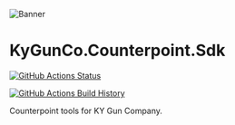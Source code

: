 ![Banner](Images/Banner.png)

# KyGunCo.Counterpoint.Sdk

[![GitHub Actions Status](https://github.com/kygunco/KyGunCo.Counterpoint/workflows/Build/badge.svg?branch=main)](https://github.com/kygunco/KyGunCo.Counterpoint/actions)

[![GitHub Actions Build History](https://buildstats.info/github/chart/kygunco/KyGunCo.Counterpoint?branch=main&includeBuildsFromPullRequest=false)](https://github.com/kygunco/KyGunCo.Counterpoint/actions)


Counterpoint tools for KY Gun Company.

